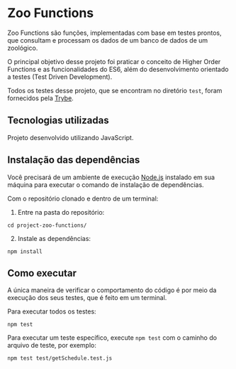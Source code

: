 # Zoo Functions

Zoo Functions são funções, implementadas com base em testes prontos, que consultam e processam os dados de um banco de dados de um zoológico.

O principal objetivo desse projeto foi praticar o conceito de Higher Order Functions e as funcionalidades do ES6, além do desenvolvimento orientado a testes (Test Driven Development).

Todos os testes desse projeto, que se encontram no diretório `test`, foram fornecidos pela [Trybe](https://betrybe.com).

## Tecnologias utilizadas

Projeto desenvolvido utilizando JavaScript.

## Instalação das dependências

Você precisará de um ambiente de execução [Node.js](https://nodejs.org) instalado em sua máquina para executar o comando de instalação de dependências.

Com o repositório clonado e dentro de um terminal:

1. Entre na pasta do repositório:

```
cd project-zoo-functions/
```

2. Instale as dependências:

```
npm install
```

## Como executar

A única maneira de verificar o comportamento do código é por meio da execução dos seus testes, que é feito em um terminal.

Para executar todos os testes:

```
npm test
```

Para executar um teste específico, execute `npm test` com o caminho do arquivo de teste, por exemplo:

```
npm test test/getSchedule.test.js
```
